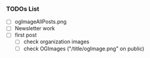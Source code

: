 ### TODOs List

- [ ] ogImageAllPosts.png
- [ ] Newsletter work
- [ ] first post
  - [ ] check organization images
  - [ ] check OGImages ("/title/ogImage.png" on public)
